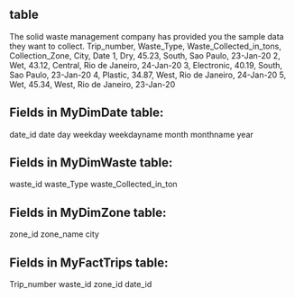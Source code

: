 

## table 
The solid waste management company has provided you the sample data they want to collect.
Trip_number,  Waste_Type, Waste_Collected_in_tons, Collection_Zone, City, Date
1, Dry, 45.23,  South, Sao Paulo, 23-Jan-20
2, Wet, 43.12,  Central, Rio de Janeiro, 24-Jan-20
3, Electronic, 40.19, South, Sao Paulo, 23-Jan-20
4, Plastic, 34.87, West, Rio de Janeiro, 24-Jan-20
5, Wet, 45.34, West, Rio de Janeiro, 23-Jan-20

## Fields in MyDimDate table:

date_id
date
day
weekday
weekdayname
month
monthname
year



## Fields in MyDimWaste table:

waste_id
waste_Type
waste_Collected_in_ton

## Fields in MyDimZone table:

zone_id
zone_name
city

## Fields in MyFactTrips table:

Trip_number
waste_id
zone_id
date_id

